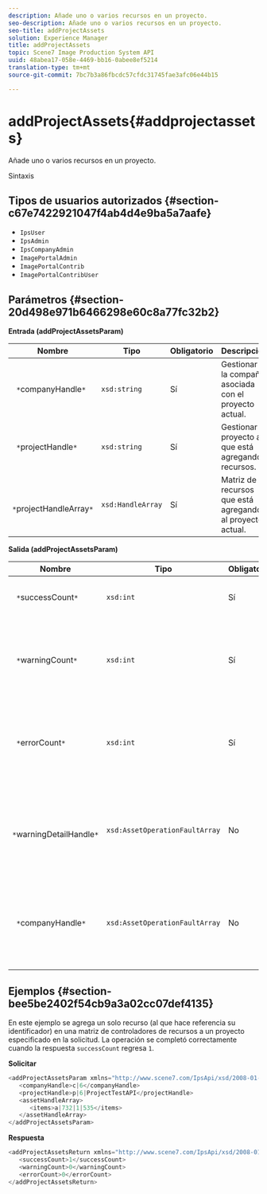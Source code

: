 ```yaml
---
description: Añade uno o varios recursos en un proyecto.
seo-description: Añade uno o varios recursos en un proyecto.
seo-title: addProjectAssets
solution: Experience Manager
title: addProjectAssets
topic: Scene7 Image Production System API
uuid: 48abea17-058e-4469-bb16-0abee8ef5214
translation-type: tm+mt
source-git-commit: 7bc7b3a86fbcdc57cfdc31745fae3afc06e44b15

---
```



# addProjectAssets{#addprojectassets}

Añade uno o varios recursos en un proyecto.

Sintaxis

## Tipos de usuarios autorizados {#section-c67e7422921047f4ab4d4e9ba5a7aafe}

* `IpsUser`
* `IpsAdmin`
* `IpsCompanyAdmin`
* `ImagePortalAdmin`
* `ImagePortalContrib`
* `ImagePortalContribUser`

## Parámetros {#section-20d498e971b6466298e60c8a77fc32b2}

**Entrada (addProjectAssetsParam)**

| Nombre | Tipo | Obligatorio | Descripción |
|---|---|---|---|
| ` *`companyHandle`*` | `xsd:string` | Sí | Gestionar a la compañía asociada con el proyecto actual. |
| ` *`projectHandle`*` | `xsd:string` | Sí | Gestionar el proyecto al que está agregando recursos. |
| ` *`projectHandleArray`*` | `xsd:HandleArray` | Sí | Matriz de recursos que está agregando al proyecto actual. |

**Salida (addProjectAssetsParam)**

| Nombre | Tipo | Obligatorio | Descripción |
|---|---|---|---|
| ` *`successCount`*` | `xsd:int` | Sí | Número de recursos agregados correctamente. |
| ` *`warningCount`*` | `xsd:int` | Sí | Número de advertencias generadas cuando la operación intentó agregar recursos a un proyecto. |
| ` *`errorCount`*` | `xsd:int` | Sí | Número de errores generados cuando la operación intentó agregar recursos a un proyecto. |
| ` *`warningDetailHandle`*` | `xsd:AssetOperationFaultArray` | No | Matriz de advertencias generadas por los recursos cuando la operación intentó agregarlas a un proyecto. |
| ` *`companyHandle`*` | `xsd:AssetOperationFaultArray` | No | Matriz de errores generados por los recursos cuando la operación intentó agregarlos a un proyecto. |

## Ejemplos {#section-bee5be2402f54cb9a3a02cc07def4135}

En este ejemplo se agrega un solo recurso (al que hace referencia su identificador) en una matriz de controladores de recursos a un proyecto especificado en la solicitud. La operación se completó correctamente cuando la respuesta `successCount` regresa `1`.

**Solicitar**

```java
<addProjectAssetsParam xmlns="http://www.scene7.com/IpsApi/xsd/2008-01-15">
   <companyHandle>c|6</companyHandle>
   <projectHandle>p|6|ProjectTestAPI</projectHandle>
   <assetHandleArray>
      <items>a|732|1|535</items>
   </assetHandleArray>
</addProjectAssetsParam>
```

**Respuesta**

```java
<addProjectAssetsReturn xmlns="http://www.scene7.com/IpsApi/xsd/2008-01-15">
   <successCount>1</successCount>
   <warningCount>0</warningCount>
   <errorCount>0</errorCount>
</addProjectAssetsReturn>
```

